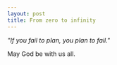 ```yaml
---
layout: post
title: From zero to infinity
---
```


_"If you fail to plan, you plan to fail."_

May God be with us all.
